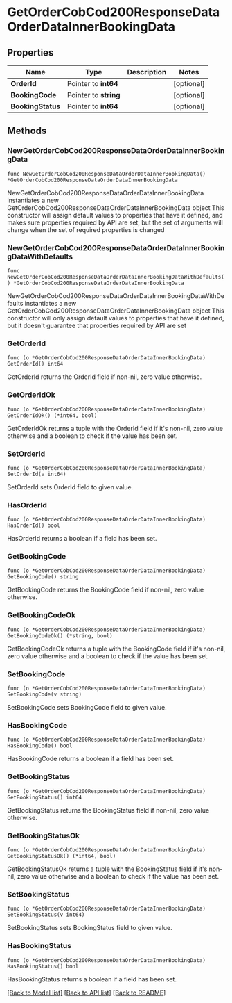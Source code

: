 # GetOrderCobCod200ResponseDataOrderDataInnerBookingData

## Properties

Name | Type | Description | Notes
------------ | ------------- | ------------- | -------------
**OrderId** | Pointer to **int64** |  | [optional] 
**BookingCode** | Pointer to **string** |  | [optional] 
**BookingStatus** | Pointer to **int64** |  | [optional] 

## Methods

### NewGetOrderCobCod200ResponseDataOrderDataInnerBookingData

`func NewGetOrderCobCod200ResponseDataOrderDataInnerBookingData() *GetOrderCobCod200ResponseDataOrderDataInnerBookingData`

NewGetOrderCobCod200ResponseDataOrderDataInnerBookingData instantiates a new GetOrderCobCod200ResponseDataOrderDataInnerBookingData object
This constructor will assign default values to properties that have it defined,
and makes sure properties required by API are set, but the set of arguments
will change when the set of required properties is changed

### NewGetOrderCobCod200ResponseDataOrderDataInnerBookingDataWithDefaults

`func NewGetOrderCobCod200ResponseDataOrderDataInnerBookingDataWithDefaults() *GetOrderCobCod200ResponseDataOrderDataInnerBookingData`

NewGetOrderCobCod200ResponseDataOrderDataInnerBookingDataWithDefaults instantiates a new GetOrderCobCod200ResponseDataOrderDataInnerBookingData object
This constructor will only assign default values to properties that have it defined,
but it doesn't guarantee that properties required by API are set

### GetOrderId

`func (o *GetOrderCobCod200ResponseDataOrderDataInnerBookingData) GetOrderId() int64`

GetOrderId returns the OrderId field if non-nil, zero value otherwise.

### GetOrderIdOk

`func (o *GetOrderCobCod200ResponseDataOrderDataInnerBookingData) GetOrderIdOk() (*int64, bool)`

GetOrderIdOk returns a tuple with the OrderId field if it's non-nil, zero value otherwise
and a boolean to check if the value has been set.

### SetOrderId

`func (o *GetOrderCobCod200ResponseDataOrderDataInnerBookingData) SetOrderId(v int64)`

SetOrderId sets OrderId field to given value.

### HasOrderId

`func (o *GetOrderCobCod200ResponseDataOrderDataInnerBookingData) HasOrderId() bool`

HasOrderId returns a boolean if a field has been set.

### GetBookingCode

`func (o *GetOrderCobCod200ResponseDataOrderDataInnerBookingData) GetBookingCode() string`

GetBookingCode returns the BookingCode field if non-nil, zero value otherwise.

### GetBookingCodeOk

`func (o *GetOrderCobCod200ResponseDataOrderDataInnerBookingData) GetBookingCodeOk() (*string, bool)`

GetBookingCodeOk returns a tuple with the BookingCode field if it's non-nil, zero value otherwise
and a boolean to check if the value has been set.

### SetBookingCode

`func (o *GetOrderCobCod200ResponseDataOrderDataInnerBookingData) SetBookingCode(v string)`

SetBookingCode sets BookingCode field to given value.

### HasBookingCode

`func (o *GetOrderCobCod200ResponseDataOrderDataInnerBookingData) HasBookingCode() bool`

HasBookingCode returns a boolean if a field has been set.

### GetBookingStatus

`func (o *GetOrderCobCod200ResponseDataOrderDataInnerBookingData) GetBookingStatus() int64`

GetBookingStatus returns the BookingStatus field if non-nil, zero value otherwise.

### GetBookingStatusOk

`func (o *GetOrderCobCod200ResponseDataOrderDataInnerBookingData) GetBookingStatusOk() (*int64, bool)`

GetBookingStatusOk returns a tuple with the BookingStatus field if it's non-nil, zero value otherwise
and a boolean to check if the value has been set.

### SetBookingStatus

`func (o *GetOrderCobCod200ResponseDataOrderDataInnerBookingData) SetBookingStatus(v int64)`

SetBookingStatus sets BookingStatus field to given value.

### HasBookingStatus

`func (o *GetOrderCobCod200ResponseDataOrderDataInnerBookingData) HasBookingStatus() bool`

HasBookingStatus returns a boolean if a field has been set.


[[Back to Model list]](../README.md#documentation-for-models) [[Back to API list]](../README.md#documentation-for-api-endpoints) [[Back to README]](../README.md)


